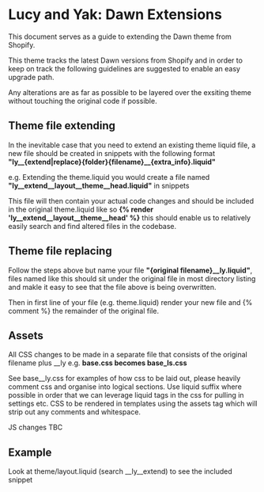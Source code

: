 # Lucy and Yak: Dawn Extensions

This document serves as a guide to extending the Dawn theme from Shopify.

This theme tracks the latest Dawn versions from Shopify and in order to keep on track the following guidelines are suggested to enable an easy upgrade path.

Any alterations are as far as possible to be layered over the exsiting theme without touching the original code if possible.

## Theme file extending

In the inevitable case that you need to extend an existing theme liquid file, a new file should be created in snippets with the following format **"ly__{extend|replace}__{folder}__{filename}__{extra_info}.liquid"**

e.g. Extending the theme.liquid you would create a file named **"ly__extend__layout__theme__head.liquid"** in snippets

This file will then contain your actual code changes and should be included in the original theme.liquid like so **{% render 'ly__extend__layout__theme__head' %}** this should enable us to relatively easily search and find altered files in the codebase.

## Theme file replacing

Follow the steps above but name your file **"{original filename}__ly.liquid"**, files named like this should sit under the original file in most directory listing and makle it easy to see that the file above is being overwritten.

Then in first line of your file (e.g. theme.liquid) render your new file and {% comment %} the remainder of the original file.

## Assets

All CSS changes to be made in a separate file that consists of the original filename plus __ly e.g. **base.css becomes base_ls.css**

See base__ly.css for examples of how css to be laid out, please heavily comment css and organise into logical sections. Use liquid suffix where possible in order that we can leverage liquid tags in the css for pulling in settings etc. CSS to be rendered in templates using the assets tag which will strip out any comments and whitespace.

JS changes TBC

## Example 

Look at theme/layout.liquid (search __ly__extend) to see the included snippet




